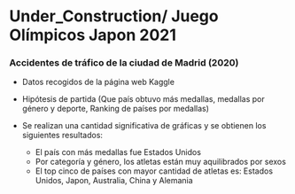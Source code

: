 # Under_Construction/ Juego Olímpicos Japon 2021
###  Accidentes de tráfico de la ciudad de Madrid (2020)

* Datos recogidos de la página web Kaggle 
* Hipótesis de partida (Que país obtuvo más medallas, medallas por género y deporte, Ranking de países por medallas)


* Se realizan una cantidad significativa de gráficas y se obtienen los siguientes resultados:
    * El país con más medallas fue Estados Unidos
    * Por categoría y género, los atletas están muy aquilibrados por sexos
    * El top cinco de países con mayor cantidad de atletas es: Estados Unidos, Japon, Australia, China y Alemania



